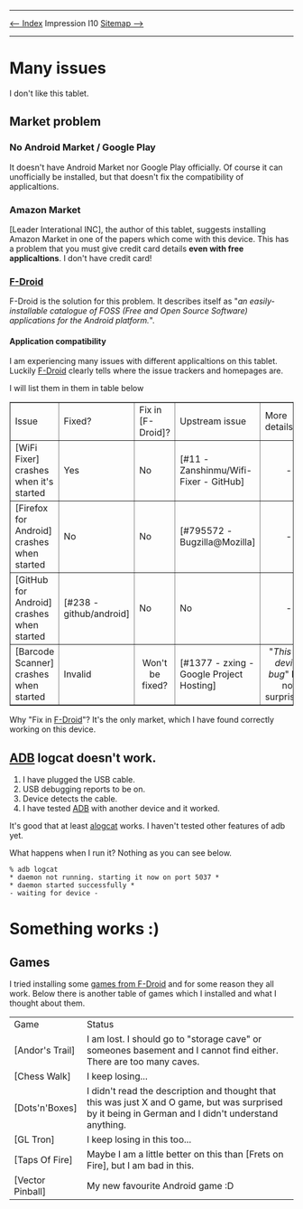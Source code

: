 <!DOCTYPE html>
<html>
<head>
<meta name="description" content="My experience with Impression I10 tablet." />
<meta name="keywords" content="Impression,I10,bugs,problems,issues," />
<meta name="author" content="Mika Suomalainen" />
<meta charset="UTF-8" />
<link rel="canonical" href="http://mkaysi.github.com/articles/complaining/ImpressionI10">
<title>Impression I10</title>
<link rel="stylesheet" type="text/css" href="../../tyyli.css" />
</head>
<body>
<hr/>
<text align=left><a href="../../index.html"><-- Index</a></text align>
<text align=center>Impression I10</text align>
<text align=right><a href="../../sitemap/sitemap.html">Sitemap --></a></text align>
<hr/>

# Many issues

I don't like this tablet. 

## Market problem

### No Android Market / Google Play

It doesn't have Android Market nor Google Play officially. Of course it can unofficially be installed, but that doesn't fix the compatibility of applicaltions.

### Amazon Market

[Leader Interational INC], the author of this tablet, suggests installing Amazon Market in one of the papers which come with this device. This has a problem that you must give credit card details <strong>even with free applicaltions</strong>. I don't have credit card!

### [F-Droid]

F-Droid is the solution for this problem. It describes itself as "<em>an easily-installable catalogue of FOSS (Free and Open Source Software) applications for the Android platform.</em>".

#### Application compatibility

I am experiencing many issues with different applicaltions on this tablet. Luckily [F-Droid] clearly tells where the issue trackers and homepages are.

I will list them in them in table below

<table border=1>
	<tr>
		<td>Issue</td>
		<td>Fixed?</td>
		<td>Fix in [F-Droid]?</td>
		<td>Upstream issue</td>
		<td>More details</td>
	</tr>
	<tr>
		<td>[WiFi Fixer] crashes when it's started</td>
		<td>Yes</td>
		<td>No</td>
		<td>[#11 - Zanshinmu/Wifi-Fixer - GitHub]</td>
		<td><center>-</center></td>
	</tr>
	<tr>
		<td>[Firefox for Android] crashes when started</td>
		<td>No</td>
		<td>No</td>
		<td>[#795572 - Bugzilla@Mozilla]</td>
		<td><center>-</center></td>
	</tr>
	<tr>
		<td>[GitHub for Android] crashes when started</td>
		<td>[#238 - github/android]</td>
		<td>No</td>
		<td>No</td>
		<td><center>-</center></td>
	</tr>
		<tr>
		<td>[Barcode Scanner] crashes when started</td>
        <td>Invalid</td>
		<td><center>Won't be fixed?</center></td>
		<td>[#1377 - zxing - Google Project Hosting]</td>
		<td><center>"<em>This is a device bug</em>" I am not surprised...</center></td>
		<td><center>-</center></td>
	</tr>
</table>

Why "Fix in [F-Droid]"? It's the only market, which I have found correctly working on this device.

## [ADB] logcat doesn't work.

1. I have plugged the USB cable.
2. USB debugging reports to be on.
3. Device detects the cable.
4. I have tested [ADB] with another device and it worked.

It's good that at least [alogcat] works. I haven't tested other features of adb yet.

What happens when I run it? Nothing as you can see below.

```
% adb logcat
* daemon not running. starting it now on port 5037 *
* daemon started successfully *
- waiting for device -
```

# Something works :)

## Games

I tried installing some [games from F-Droid] and for some reason they all work. Below there is another table of games which I installed and what I thought about them.

<table>
	<tr>
		<td>Game</td>
		<td>Status</td>
	</tr>
	<tr>
		<td>[Andor's Trail]</td>
		<td>I am lost. I should go to "storage cave" or someones basement and I cannot find either. There are too many caves.</td>
	</tr>
	<tr>
		<td>[Chess Walk]</td>
		<td>I keep losing...</td>
	</tr>
	<tr>
		<td>[Dots'n'Boxes]</td>
		<td>I didn't read the description and thought that this was just X and O game, but was surprised by it being in German and I didn't understand anything.</td>
	</tr>
		<tr>
		<td>[GL Tron]</td>
		<td>I keep losing in this too...</td>
	</tr>
	</tr>
		<tr>
		<td>[Taps Of Fire]</td>
		<td>Maybe I am a little better on this than [Frets on Fire], but I am bad in this.</td>
	</tr>
		</tr>
		<tr>
		<td>[Vector Pinball]</td>
		<td>My new favourite Android game :D</td>
	</tr>
</table>


[Leader International INC]:http://www.leaderinternationalinc.com/
[F-Droid]:https://f-droid.org/
[#11 - Zanshinmu/Wifi-Fixer - GitHub]:https://github.com/Zanshinmu/Wifi-Fixer/issues/11
[#795572 - Bugzilla@Mozilla]:https://bugzilla.mozilla.org/show_bug.cgi?id=795572
[ADB]:https://developer.android.com/tools/help/adb.html
[alogcat]:https://code.google.com/p/alogcat/
[#238 - github/android]:https://github.com/github/android/issues/238
[#1377 - zxing - Google Project Hosting]:https://code.google.com/p/zxing/issues/detail?id=1377
[WiFi Fixer]:https://wififixer.wordpress.com/
[Firefox for Android]:https://wiki.mozilla.org/Mobile/Platforms/Android
[GitHub for Android]:https://github.com/github/android
[Barcode Scanner]:https://code.google.com/p/zxing/
[games from F-Droid]:http://f-droid.org/repository/browse/?page_id=0&fdpage=1&fdcategory=Games
[Andor's Trail]:http://f-droid.org/repository/browse/?fdcategory=Games&fdid=com.gpl.rpg.AndorsTrail&fdpage=1
[Chess Walk]:http://f-droid.org/repository/browse/?fdcategory=Games&fdid=cz.hejl.chesswalk&fdpage=1
[Dots'n'Boxes]:http://f-droid.org/repository/browse/?fdcategory=Games&fdid=de.stefan_oltmann.kaesekaestchen&fdpage=1
[GL Tron]:http://f-droid.org/repository/browse/?fdcategory=Games&fdid=com.glTron&fdpage=1
[Taps Of Fire]:http://f-droid.org/repository/browse/?fdcategory=Games&fdid=org.tof&fdpage=2
[Frets On Fire]:http://fretsonfire.sourceforge.net/
[Vector Pinball]:http://f-droid.org/repository/browse/?fdcategory=Games&fdid=com.dozingcatsoftware.bouncy&fdpage=2
